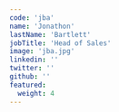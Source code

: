 ```yaml
---
code: 'jba'
name: 'Jonathon'
lastName: 'Bartlett'
jobTitle: 'Head of Sales'
image: 'jba.jpg'
linkedin: ''
twitter: ''
github: ''
featured:
  weight: 4
---
```


